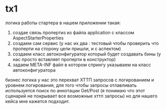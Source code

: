 # tx1
логика работы стартера в нашем приложении такая:
1. создае связь пропертиз из файла application с классом AspectStarterProperties
2. создаем сам сервис (у нас их два : тестовый чтобы проверить что проперти на сторону цели пришли, и с аспектом)
3. создаем класс автоконфигуратор который будет создавать бины (у нас просто вставляет проперти в конструктор)
4. задаем META-INF файл в котором спрингу указываем на класс автоконфигуратора

бизнес логика у нас это перехват ХТТП запросов
с логированием и уровнем логирования, для того чтобы запросы отлавливать используется
поиск по аннотации Get/Post (я понимаю что этот сценарий не покрывает все возможные хттп запросы)
но для нашего кейса мне кажется подходит.


